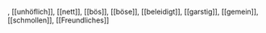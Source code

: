 , [[unhöflich]], [[nett]], [[bös]], [[böse]], [[beleidigt]], [[garstig]], [[gemein]], [[schmollen]], [[Freundliches]]